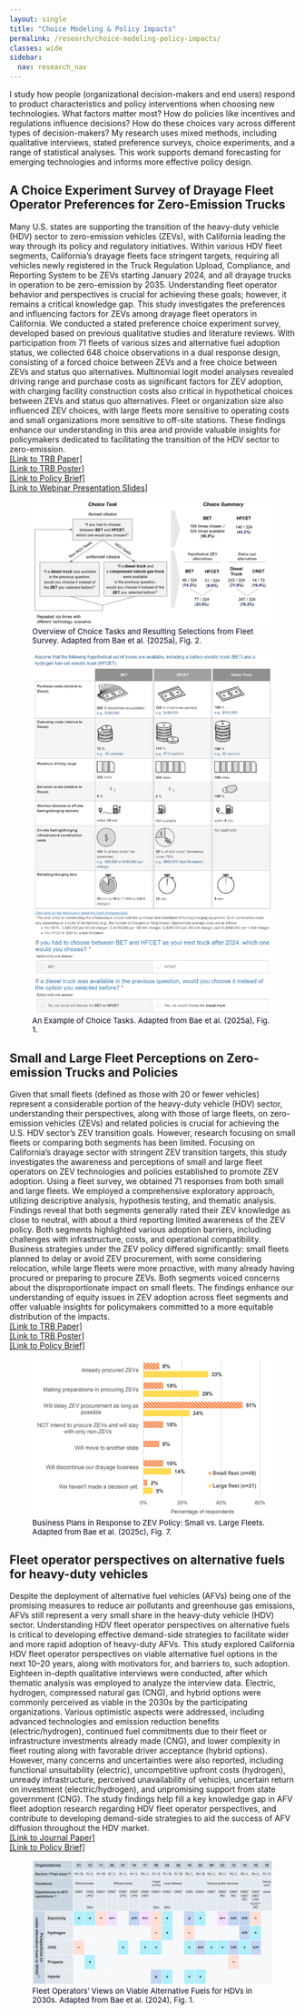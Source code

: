 ```yaml
---
layout: single
title: "Choice Modeling & Policy Impacts"
permalink: /research/choice-modeling-policy-impacts/
classes: wide
sidebar:
  nav: research_nav
---
```


I study how people (organizational decision-makers and end users) respond to product characteristics and policy interventions when choosing new technologies. What factors matter most? How do policies like incentives and regulations influence decisions? How do these choices vary across different types of decision-makers? My research uses mixed methods, including qualitative interviews, stated preference surveys, choice experiments, and a range of statistical analyses. This work supports demand forecasting for emerging technologies and informs more effective policy design.

## A Choice Experiment Survey of Drayage Fleet Operator Preferences for Zero-Emission Trucks
Many U.S. states are supporting the transition of the heavy-duty vehicle (HDV) sector to zero-emission vehicles (ZEVs), with California leading the way through its policy and regulatory initiatives. Within various HDV fleet segments, California’s drayage fleets face stringent targets, requiring all vehicles newly registered in the Truck Regulation Upload, Compliance, and Reporting System to be ZEVs starting January 2024, and all drayage trucks in operation to be zero-emission by 2035. Understanding fleet operator behavior and perspectives is crucial for achieving these goals; however, it remains a critical knowledge gap. This study investigates the preferences and influencing factors for ZEVs among drayage fleet operators in California. We conducted a stated preference choice experiment survey, developed based on previous qualitative studies and literature reviews. With participation from 71 fleets of various sizes and alternative fuel adoption status, we collected 648 choice observations in a dual response design, consisting of a forced choice between ZEVs and a free choice between ZEVs and status quo alternatives. Multinomial logit model analyses revealed driving range and purchase costs as significant factors for ZEV adoption, with charging facility construction costs also critical in hypothetical choices between ZEVs and status quo alternatives. Fleet or organization size also influenced ZEV choices, with large fleets more sensitive to operating costs and small organizations more sensitive to off-site stations. These findings enhance our understanding in this area and provide valuable insights for policymakers dedicated to facilitating the transition of the HDV sector to zero-emission.  
[[Link to TRB Paper]](https://escholarship.org/uc/item/2sf928j3)  
[[Link to TRB Poster]](/assets/images/trb-poster-choice-experiment-bae2025a.png)  
[[Link to Policy Brief]](https://doi.org/10.7922/G2DZ06NP)  
[[Link to Webinar Presentation Slides]](/assets/files/ucits-webinar-presentation-bae2024.pdf)

<figure>
  <img src="/assets/images/choice-task-overview-bae2025a.png" alt="Overview of Choice Tasks and Resulting Selections from Fleet Survey" class="zoom--enabled">
  <figcaption style="font-size: 0.95em; color: #050821;">Overview of Choice Tasks and Resulting Selections from Fleet Survey. Adapted from Bae et al. (2025a), Fig. 2.</figcaption>
</figure>

<figure>
  <img src="/assets/images/choice-task-example-bae2025a.png" alt="An Example of Choice Tasks" class="zoom--enabled">
  <figcaption style="font-size: 0.95em; color: #050821;">An Example of Choice Tasks. Adapted from Bae et al. (2025a), Fig. 1.</figcaption>
</figure>

## Small and Large Fleet Perceptions on Zero-emission Trucks and Policies
Given that small fleets (defined as those with 20 or fewer vehicles) represent a considerable portion of the heavy-duty vehicle (HDV) sector, understanding their perspectives, along with those of large fleets, on zero-emission vehicles (ZEVs) and related policies is crucial for achieving the U.S. HDV sector’s ZEV transition goals. However, research focusing on small fleets or comparing both segments has been limited. Focusing on California’s drayage sector with stringent ZEV transition targets, this study investigates the awareness and perceptions of small and large fleet operators on ZEV technologies and policies established to promote ZEV adoption.  Using a fleet survey, we obtained 71 responses from both small and large fleets. We employed a comprehensive exploratory approach, utilizing descriptive analysis, hypothesis testing, and thematic analysis. Findings reveal that both segments generally rated their ZEV knowledge as close to neutral, with about a third reporting limited awareness of the ZEV policy. Both segments highlighted various adoption barriers, including challenges with infrastructure, costs, and operational compatibility. Business strategies under the ZEV policy differed significantly: small fleets planned to delay or avoid ZEV procurement, with some considering relocation, while large fleets were more proactive, with many already having procured or preparing to procure ZEVs. Both segments voiced concerns about the disproportionate impact on small fleets. The findings enhance our understanding of equity issues in ZEV adoption across fleet segments and offer valuable insights for policymakers committed to a more equitable distribution of the impacts.  
[[Link to TRB Paper]](https://escholarship.org/uc/item/3xq588x4)  
[[Link to TRB Poster]](/assets/images/trb-poster-small-and-large-fleets-zet-policies-bae2025b.png)  
[[Link to Policy Brief]](https://doi.org/10.7922/G2DZ06NP)  

<figure>
  <img src="/assets/images/zev-policy-business-plans-bae2025b.png" alt="Business Plans in Response to ZEV Policy: Small vs. Large Fleets" class="zoom--enabled">
  <figcaption style="font-size: 0.95em; color: #050821;">Business Plans in Response to ZEV Policy: Small vs. Large Fleets. Adapted from Bae et al. (2025c), Fig. 7.</figcaption>
</figure>

## Fleet operator perspectives on alternative fuels for heavy-duty vehicles
Despite the deployment of alternative fuel vehicles (AFVs) being one of the promising measures to reduce air pollutants and greenhouse gas emissions, AFVs still represent a very small share in the heavy-duty vehicle (HDV) sector. Understanding HDV fleet operator perspectives on alternative fuels is critical to developing effective demand-side strategies to facilitate wider and more rapid adoption of heavy-duty AFVs. This study explored California HDV fleet operator perspectives on viable alternative fuel options in the next 10–20 years, along with motivators for, and barriers to, such adoption. Eighteen in-depth qualitative interviews were conducted, after which thematic analysis was employed to analyze the interview data. Electric, hydrogen, compressed natural gas (CNG), and hybrid options were commonly perceived as viable in the 2030s by the participating organizations. Various optimistic aspects were addressed, including advanced technologies and emission reduction benefits (electric/hydrogen), continued fuel commitments due to their fleet or infrastructure investments already made (CNG), and lower complexity in fleet routing along with favorable driver acceptance (hybrid options). However, many concerns and uncertainties were also reported, including functional unsuitability (electric), uncompetitive upfront costs (hydrogen), unready infrastructure, perceived unavailability of vehicles, uncertain return on investment (electric/hydrogen), and unpromising support from state government (CNG). The study findings help fill a key knowledge gap in AFV fleet adoption research regarding HDV fleet operator perspectives, and contribute to developing demand-side strategies to aid the success of AFV diffusion throughout the HDV market.  
[[Link to Journal Paper]](https://doi.org/10.1016/j.tranpol.2024.01.023)  
[[Link to Policy Brief]](https://doi.org/10.7922/G2PG1Q3R)  

<figure>
  <img src="/assets/images/afv-preference-2030s-bae2024.png" alt="Fleet Operators’ Views on Viable Alternative Fuels for HDVs in 2030s" class="zoom--enabled">
  <figcaption style="font-size: 0.95em; color: #050821;">Fleet Operators’ Views on Viable Alternative Fuels for HDVs in 2030s. Adapted from Bae et al. (2024), Fig. 1.</figcaption>
</figure>